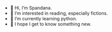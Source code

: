 - 👋 Hi, I’m Spandana.
- 👀 I’m interested in reading, especially fictions.
- 🌱 I’m currently learning python.
- 💞️ I hope I get to know something new.

<!---
Spandana1902/Spandana1902 is a ✨ special ✨ repository because its `README.md` (this file) appears on your GitHub profile.
You can click the Preview link to take a look at your changes.
--->
